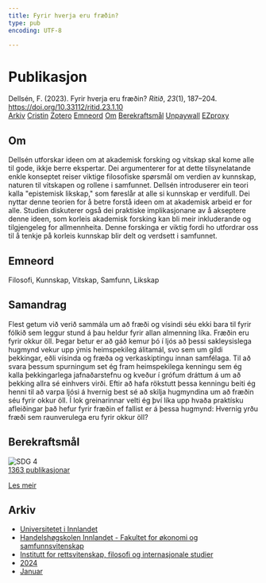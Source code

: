 ```yaml
---
title: Fyrir hverja eru fræðin?
type: pub
encoding: UTF-8

---
```

<h1>Publikasjon</h1>
<article id="csl-bib-container-MTUAPY9Z" class="csl-bib-container">
  <div class="csl-bib-body"> <div class="csl-entry">Dellsén, F. (2023). Fyrir hverja eru fræðin? <i>Ritið</i>, <i>23</i>(1), 187–204. <a href="https://doi.org/10.33112/ritid.23.1.10">https://doi.org/10.33112/ritid.23.1.10</a></div> </div>
  <div class="csl-bib-buttons">
    <a href="#taxonomy-article-MTUAPY9Z" alt="archive" class="csl-bib-button">Arkiv</a>
    <a href="https://app.cristin.no/results/show.jsf?id=2228652" alt="Cristin" class="csl-bib-button">Cristin</a>
    <a href="http://zotero.org/groups/5881554/items/MTUAPY9Z" alt="Zotero" class="csl-bib-button">Zotero</a>
    <a href="#keywords-article-MTUAPY9Z" alt="keywords" class="csl-bib-button">Emneord</a>
    <a href="#about-article-MTUAPY9Z" alt="about_pub" class="csl-bib-button">Om</a>
    <a href="#sdg-article-MTUAPY9Z" alt="sdg" class="csl-bib-button">Berekraftsmål</a>
    <a href="https://ritid.hi.is/index.php/ritid/article/download/202/183" alt="Unpaywall" class="csl-bib-button">Unpaywall</a>
    <a href="https://ritid.hi.is/index.php/ritid/article/download/202/183" alt="EZproxy" class="csl-bib-button">EZproxy</a>
  </div>
  <div id="csl-bib-meta-container-MTUAPY9Z"></div>
</article>
<div id="csl-bib-meta-MTUAPY9Z" class="csl-bib-meta">
  <article id="about-article-MTUAPY9Z" class="about_pub-article">
    <h1>Om</h1>
    Dellsén utforskar ideen om at akademisk forsking og vitskap skal kome alle til gode, ikkje berre ekspertar. Dei argumenterer for at dette tilsynelatande enkle konseptet reiser viktige filosofiske spørsmål om verdien av kunnskap, naturen til vitskapen og rollene i samfunnet. Dellsén introduserer ein teori kalla "epistemisk likskap," som føreslår at alle si kunnskap er verdifull. Dei nyttar denne teorien for å betre forstå ideen om at akademisk arbeid er for alle. Studien diskuterer også dei praktiske implikasjonane av å akseptere denne ideen, som korleis akademisk forsking kan bli meir inkluderande og tilgjengeleg for allmennheita. Denne forskinga er viktig fordi ho utfordrar oss til å tenkje på korleis kunnskap blir delt og verdsett i samfunnet.
  </article>
  <article id="keywords-article-MTUAPY9Z" class="keywords-article">
    <h1>Emneord</h1>
    Filosofi, Kunnskap, Vitskap, Samfunn, Likskap
  </article>
  <article id="abstract-article-MTUAPY9Z" class="abstract-article">
    <h1>Samandrag</h1>
    Flest getum við verið sammála um að fræði og vísindi séu ekki bara til fyrir fólkið sem leggur stund á þau heldur fyrir allan almenning líka. Fræðin eru fyrir okkur öll. Þegar betur er að gáð kemur þó í ljós að þessi sakleysislega hugmynd vekur upp ýmis heimspekileg álitamál, svo sem um gildi þekkingar, eðli vísinda og fræða og verkaskiptingu innan samfélaga. Til að svara þessum spurningum set ég fram heimspekilega kenningu sem ég kalla þekkingarlega jafnaðarstefnu og kveður í grófum dráttum á um að þekking allra sé einhvers virði. Eftir að hafa rökstutt þessa kenningu beiti ég henni til að varpa ljósi á hvernig best sé að skilja hugmyndina um að fræðin séu fyrir okkur öll. Í lok greinarinnar velti ég því líka upp hvaða praktísku afleiðingar það hefur fyrir fræðin ef fallist er á þessa hugmynd: Hvernig yrðu fræði sem raunverulega eru fyrir okkur öll?
  </article>
  <article id="sdg-article-MTUAPY9Z" class="sdg-article">
    <h1>Berekraftsmål</h1>
    <div class="sdg-container"><div id="sdg4" class="sdg">
        <img src="{{< params subfolder >}}images/sdg/sdg04_nn.png" class="image" alt="SDG 4">
        <div class="sdg-overlay">
          <a href="{{< params subfolder >}}nn/archive/?sdg=4#archive" class="sdg-publication-count"><span>1363</span> publikasjonar</a>
          <p><a href="https://fn.no/om-fn/fns-baerekraftsmaal/god-utdanning?lang=nno-NO" class="sdg-read-more">Les meir</a></p>
        </div>
      </div></div>
  </article>
  <article id="taxonomy-article-MTUAPY9Z" class="taxonomy-article">
    <h1>Arkiv</h1>
    <ul>
      <li><a href="{{< params subfolder >}}nn/archive/?key=3DCRN523">Universitetet i Innlandet</a></li>
      <li><a href="{{< params subfolder >}}nn/archive/?key=DU8Q9LN9">Handelshøgskolen Innlandet - Fakultet for økonomi og samfunnsvitenskap</a></li>
      <li><a href="{{< params subfolder >}}nn/archive/?key=ITYAG68H">Institutt for rettsvitenskap, filosofi og internasjonale studier</a></li>
      <li><a href="{{< params subfolder >}}nn/archive/?key=KVIAK4ZQ">2024</a></li>
      <li><a href="{{< params subfolder >}}nn/archive/?key=4R6327I9">Januar</a></li>
    </ul>
  </article>
</div>

